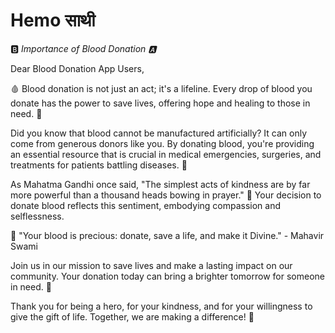 # Hemo साथी

🅱 *Importance of Blood Donation 🅰*

Dear Blood Donation App Users,

🩸 Blood donation is not just an act; it's a lifeline. Every drop of blood you donate has the power to save lives, offering hope and healing to those in need. 💉 

Did you know that blood cannot be manufactured artificially? It can only come from generous donors like you. By donating blood, you're providing an essential resource that is crucial in medical emergencies, surgeries, and treatments for patients battling diseases. 🏥

As Mahatma Gandhi once said, "The simplest acts of kindness are by far more powerful than a thousand heads bowing in prayer." 🙏 Your decision to donate blood reflects this sentiment, embodying compassion and selflessness. 

🌟 "Your blood is precious: donate, save a life, and make it Divine." - Mahavir Swami

Join us in our mission to save lives and make a lasting impact on our community. Your donation today can bring a brighter tomorrow for someone in need. 💪

Thank you for being a hero, for your kindness, and for your willingness to give the gift of life. Together, we are making a difference! 🌈



